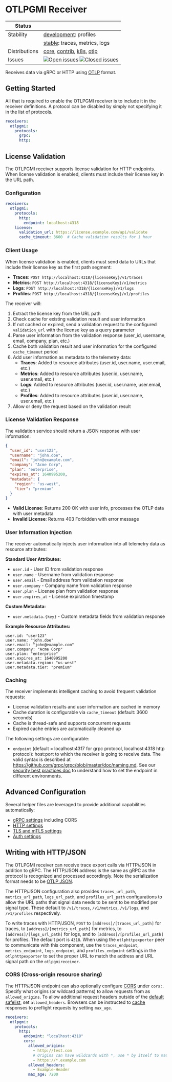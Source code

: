 # OTLPGMI Receiver

<!-- status autogenerated section -->
| Status        |           |
| ------------- |-----------|
| Stability     | [development]: profiles   |
|               | [stable]: traces, metrics, logs   |
| Distributions | [core], [contrib], [k8s], [otlp] |
| Issues        | [![Open issues](https://img.shields.io/github/issues-search/open-telemetry/opentelemetry-collector?query=is%3Aissue%20is%3Aopen%20label%3Areceiver%2Fotlp%20&label=open&color=orange&logo=opentelemetry)](https://github.com/open-telemetry/opentelemetry-collector/issues?q=is%3Aopen+is%3Aissue+label%3Areceiver%2Fotlp) [![Closed issues](https://img.shields.io/github/issues-search/open-telemetry/opentelemetry-collector?query=is%3Aissue%20is%3Aclosed%20label%3Areceiver%2Fotlp%20&label=closed&color=blue&logo=opentelemetry)](https://github.com/open-telemetry/opentelemetry-collector/issues?q=is%3Aclosed+is%3Aissue+label%3Areceiver%2Fotlp) |

[development]: https://github.com/open-telemetry/opentelemetry-collector/blob/main/docs/component-stability.md#development
[stable]: https://github.com/open-telemetry/opentelemetry-collector/blob/main/docs/component-stability.md#stable
[core]: https://github.com/open-telemetry/opentelemetry-collector-releases/tree/main/distributions/otelcol
[contrib]: https://github.com/open-telemetry/opentelemetry-collector-releases/tree/main/distributions/otelcol-contrib
[k8s]: https://github.com/open-telemetry/opentelemetry-collector-releases/tree/main/distributions/otelcol-k8s
[otlp]: https://github.com/open-telemetry/opentelemetry-collector-releases/tree/main/distributions/otelcol-otlp
<!-- end autogenerated section -->

Receives data via gRPC or HTTP using [OTLP](
https://github.com/open-telemetry/opentelemetry-specification/blob/main/specification/protocol/otlp.md)
format.

## Getting Started

All that is required to enable the OTLPGMI receiver is to include it in the
receiver definitions. A protocol can be disabled by simply not specifying it in
the list of protocols.

```yaml
receivers:
  otlpgmi:
    protocols:
      grpc:
      http:
```

## License Validation

The OTLPGMI receiver supports license validation for HTTP endpoints. When license validation is enabled, clients must include their license key in the URL path.

### Configuration

```yaml
receivers:
  otlpgmi:
    protocols:
      http:
        endpoint: localhost:4318
    license:
      validation_url: https://license.example.com/api/validate
      cache_timeout: 3600  # Cache validation results for 1 hour
```

### Client Usage

When license validation is enabled, clients must send data to URLs that include their license key as the first path segment:

- **Traces**: `POST http://localhost:4318/{licenseKey}/v1/traces`
- **Metrics**: `POST http://localhost:4318/{licenseKey}/v1/metrics`
- **Logs**: `POST http://localhost:4318/{licenseKey}/v1/logs`
- **Profiles**: `POST http://localhost:4318/{licenseKey}/v1/profiles`

The receiver will:
1. Extract the license key from the URL path
2. Check cache for existing validation result and user information
3. If not cached or expired, send a validation request to the configured `validation_url` with the license key as a query parameter
4. Parse user information from the validation response (user_id, username, email, company, plan, etc.)
5. Cache both validation result and user information for the configured `cache_timeout` period
6. Add user information as metadata to the telemetry data:
   - **Traces**: Added to resource attributes (user.id, user.name, user.email, etc.)
   - **Metrics**: Added to resource attributes (user.id, user.name, user.email, etc.)
   - **Logs**: Added to resource attributes (user.id, user.name, user.email, etc.)
   - **Profiles**: Added to resource attributes (user.id, user.name, user.email, etc.)
7. Allow or deny the request based on the validation result

### License Validation Response

The validation service should return a JSON response with user information:

```json
{
  "user_id": "user123",
  "username": "john.doe",
  "email": "john@example.com",
  "company": "Acme Corp",
  "plan": "enterprise",
  "expires_at": 1640995200,
  "metadata": {
    "region": "us-west",
    "tier": "premium"
  }
}
```

- **Valid License**: Returns 200 OK with user info, processes the OTLP data with user metadata
- **Invalid License**: Returns 403 Forbidden with error message

### User Information Injection

The receiver automatically injects user information into all telemetry data as resource attributes:

**Standard User Attributes:**
- `user.id` - User ID from validation response
- `user.name` - Username from validation response  
- `user.email` - Email address from validation response
- `user.company` - Company name from validation response
- `user.plan` - License plan from validation response
- `user.expires_at` - License expiration timestamp

**Custom Metadata:**
- `user.metadata.{key}` - Custom metadata fields from validation response

**Example Resource Attributes:**
```
user.id: "user123"
user.name: "john.doe"
user.email: "john@example.com"
user.company: "Acme Corp"
user.plan: "enterprise"
user.expires_at: 1640995200
user.metadata.region: "us-west"
user.metadata.tier: "premium"
```

### Caching

The receiver implements intelligent caching to avoid frequent validation requests:
- License validation results and user information are cached in memory
- Cache duration is configurable via `cache_timeout` (default: 3600 seconds)
- Cache is thread-safe and supports concurrent requests
- Expired cache entries are automatically cleaned up

The following settings are configurable:

- `endpoint` (default = localhost:4317 for grpc protocol, localhost:4318 http protocol):
  host:port to which the receiver is going to receive data. The valid syntax is
  described at https://github.com/grpc/grpc/blob/master/doc/naming.md. See our 
  [security best practices doc](https://opentelemetry.io/docs/security/config-best-practices/#protect-against-denial-of-service-attacks)
  to understand how to set the endpoint in different environments.

## Advanced Configuration

Several helper files are leveraged to provide additional capabilities automatically:

- [gRPC settings](https://github.com/open-telemetry/opentelemetry-collector/blob/main/config/configgrpc/README.md) including CORS
- [HTTP settings](https://github.com/open-telemetry/opentelemetry-collector/blob/main/config/confighttp/README.md)
- [TLS and mTLS settings](https://github.com/open-telemetry/opentelemetry-collector/blob/main/config/configtls/README.md)
- [Auth settings](https://github.com/open-telemetry/opentelemetry-collector/blob/main/config/configauth/README.md)

## Writing with HTTP/JSON

The OTLPGMI receiver can receive trace export calls via HTTP/JSON in addition to
gRPC. The HTTP/JSON address is the same as gRPC as the protocol is recognized
and processed accordingly. Note the serialization format needs to be [OTLP JSON](https://opentelemetry.io/docs/specs/otlp/#json-protobuf-encoding).

The HTTP/JSON configuration also provides `traces_url_path`,
`metrics_url_path`, `logs_url_path`, and `profiles_url_path` configurations to
allow the URL paths that signal data needs to be sent to be modified per signal
type.  These default to `/v1/traces`, `/v1/metrics`, `/v1/logs`, and
`/v1/profiles` respectively.

To write traces with HTTP/JSON, `POST` to `[address]/[traces_url_path]` for
traces, to `[address]/[metrics_url_path]` for metrics, to
`[address]/[logs_url_path]` for logs, and to `[address]/[profiles_url_path]` for
profiles.
The default port is `4318`.  When using the `otlphttpexporter` peer to
communicate with this component, use the `traces_endpoint`,
`metrics_endpoint`, `logs_endpoint`, and `profiles_endpoint` settings in the
`otlphttpexporter` to set the proper URL to match the address and URL signal
path on the `otlpgmireceiver`.

### CORS (Cross-origin resource sharing)

The HTTP/JSON endpoint can also optionally configure [CORS][cors] under `cors:`.
Specify what origins (or wildcard patterns) to allow requests from as
`allowed_origins`. To allow additional request headers outside of the [default
safelist][cors-headers], set `allowed_headers`. Browsers can be instructed to
[cache][cors-max-age] responses to preflight requests by setting `max_age`.

[cors]: https://developer.mozilla.org/en-US/docs/Web/HTTP/CORS
[cors-headers]: https://developer.mozilla.org/en-US/docs/Glossary/CORS-safelisted_request_header
[cors-max-age]: https://developer.mozilla.org/en-US/docs/Web/HTTP/Headers/Access-Control-Max-Age

```yaml
receivers:
  otlpgmi:
    protocols:
      http:
        endpoint: "localhost:4318"
        cors:
          allowed_origins:
            - http://test.com
            # Origins can have wildcards with *, use * by itself to match any origin.
            - https://*.example.com
          allowed_headers:
            - Example-Header
          max_age: 7200
```

[contrib]: https://github.com/open-telemetry/opentelemetry-collector-releases/tree/main/distributions/otelcol-contrib
[core]: https://github.com/open-telemetry/opentelemetry-collector-releases/tree/main/distributions/otelcol
